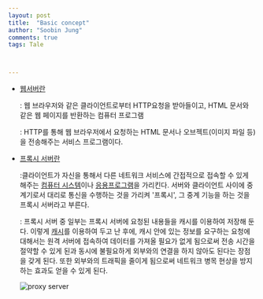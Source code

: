 ```yaml
---
layout: post
title:  "Basic concept"
author: "Soobin Jung"
comments: true
tags: Tale



---
```


- [웹서버란](https://ko.wikipedia.org/wiki/웹_서버)

  : 웹 브라우저와 같은 클라이언트로부터 HTTP요청을 받아들이고, HTML 문서와 같은 웹 페이지를 반환하는 컴퓨터 프로그램

  : HTTP를 통해 웹 브라우저에서 요청하는 HTML 문서나 오브젝트(이미지 파일 등)을 전송해주는 서비스 프로그램이다. 

- [프록시 서버란](https://ko.wikipedia.org/wiki/프록시_서버)

  :클라이언트가 자신을 통해서 다른 네트워크 서비스에 간접적으로 접속할 수 있게 해주는 [컴퓨터 시스템](https://ko.wikipedia.org/wiki/컴퓨터)이나 [응용프로그램](https://ko.wikipedia.org/wiki/응용_소프트웨어)을 가리킨다. 서버와 클라이언트 사이에 중계기로서 대리로 통신을 수행하는 것을 가리켜 '프록시', 그 중계 기능을 하는 것을 프록시 서버라고 부른다. 

  : 프록시 서버 중 일부는 프록시 서버에 요청된 내용들을 캐시를 이용하여 저장해 둔다. 이렇게 [캐시](https://ko.wikipedia.org/wiki/캐시)를 이용하여 두고 난 후에, 캐시 안에 있는 정보를 요구하는 요청에 대해서는 원격 서버에 접속하여 데이터를 가져올 필요가 없게 됨으로써 전송 시간을 절약할 수 있게 된과 동시에 불필요하게 외부와의 연결을 하지 않아도 된다는 장점을 갖게 된다. 또한 외부와의 트래픽을 줄이게 됨으로써 네트워크 병목 현상을 방지하는 효과도 얻을 수 있게 된다. 

  ![proxy server](https://SoobinJung1013.github.io/images/proxy.png)


